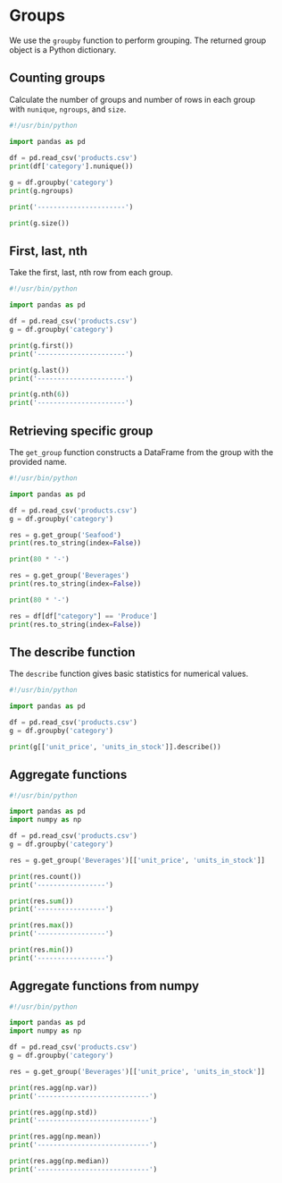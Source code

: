 # Groups

We use the `groupby` function to perform grouping. The returned group  
object is a Python dictionary.  

## Counting groups

Calculate the number of groups and number of rows in each group  
with `nunique`, `ngroups`, and `size`.   

```python
#!/usr/bin/python

import pandas as pd 
  
df = pd.read_csv('products.csv') 
print(df['category'].nunique())

g = df.groupby('category')
print(g.ngroups)

print('----------------------')

print(g.size())
```

## First, last, nth

Take the first, last, nth row from each group. 

```python
#!/usr/bin/python

import pandas as pd 

df = pd.read_csv('products.csv') 
g = df.groupby('category')

print(g.first())
print('----------------------')

print(g.last())
print('----------------------')

print(g.nth(6))
print('----------------------')
```

## Retrieving specific group 

The `get_group` function constructs a DataFrame from the group with the provided name.  

```python
#!/usr/bin/python

import pandas as pd

df = pd.read_csv('products.csv')
g = df.groupby('category')

res = g.get_group('Seafood')
print(res.to_string(index=False))

print(80 * '-')

res = g.get_group('Beverages')
print(res.to_string(index=False))

print(80 * '-')

res = df[df["category"] == 'Produce']
print(res.to_string(index=False))
```

## The describe function 

The `describe` function gives basic statistics for numerical values.  

```python
#!/usr/bin/python

import pandas as pd

df = pd.read_csv('products.csv')
g = df.groupby('category')

print(g[['unit_price', 'units_in_stock']].describe())
```

## Aggregate functions

```python
#!/usr/bin/python

import pandas as pd
import numpy as np

df = pd.read_csv('products.csv')
g = df.groupby('category')

res = g.get_group('Beverages')[['unit_price', 'units_in_stock']]

print(res.count())
print('-----------------')

print(res.sum())
print('-----------------')

print(res.max())
print('-----------------')

print(res.min())
print('-----------------')
```

## Aggregate functions from numpy

```python
#!/usr/bin/python

import pandas as pd
import numpy as np

df = pd.read_csv('products.csv')
g = df.groupby('category')

res = g.get_group('Beverages')[['unit_price', 'units_in_stock']]

print(res.agg(np.var))
print('----------------------------')

print(res.agg(np.std))
print('----------------------------')

print(res.agg(np.mean))
print('----------------------------')

print(res.agg(np.median))
print('----------------------------')
```
